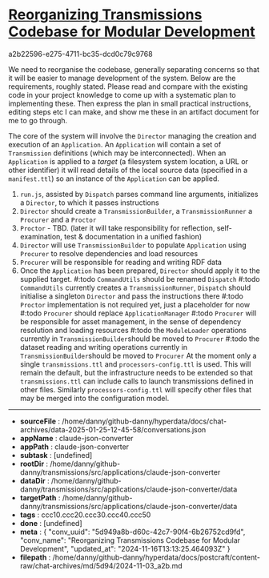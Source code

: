 # [Reorganizing Transmissions Codebase for Modular Development](https://claude.ai/chat/5d949a8b-d60c-42c7-90f4-6b26752cd9fd)

a2b22596-e275-4711-bc35-dcd0c79c9768

We need to reorganise the codebase, generally separating concerns so that it will be easier to manage development of the system. Below are the requirements, roughly stated. Please read and compare with the existing code in your project knowledge to come up with a systematic plan to implementing these. Then express the plan in small practical instructions, editing steps etc I can make, and show me these in an artifact document for me to go through.  

The core of the system will involve the `Director` managing the creation and execution of an `Application`. An `Application` will contain a set of `Transmission` definitions (which may be interconnected). When an `Application` is applied to a *target* (a filesystem system location, a URL or other identifier) it will read details of the local source data (specified in a `manifest.ttl`) so an instance of the `Application` can be applied.
1. `run.js`, assisted by `Dispatch` parses command line arguments, initializes a `Director`, to which it passes instructions
2. `Director` should create a `TransmissionBuilder`, a `TransmissionRunner` a `Procurer` and a `Proctor`
3. `Proctor` - TBD. (later it will take responsibility for reflection, self-examination, test & documentation in a unified fashion)
4. `Director` will use `TransmissionBuilder` to populate `Application` using `Procurer` to resolve dependencies and load resources
5. `Procurer` will be responsible for reading and writing RDF data
6. Once the `Application` has been prepared, `Director` should apply it to the supplied target.
#:todo `CommandUtils` should be renamed `Dispatch`
#:todo `CommandUtils` currently creates a `TransmissionRunner`, `Dispatch` should initialise a singleton `Director` and pass the instructions there
#:todo `Proctor` implementation is not required yet, just a placeholder for now
#:todo `Procurer` should replace `ApplicationManager`
#:todo `Procurer` will be responsible for asset management, in the sense of dependency resolution and loading resources
#:todo the `ModuleLoader` operations currently in `TransmissionBuilder`should be moved to `Procurer`
#:todo the dataset reading and writing operations currently in `TransmissionBuilder`should be moved to `Procurer`
At the moment only a single `transmissions.ttl` and `processors-config.ttl` is used. This will remain the default, but the infrastructure needs to be extended so that `transmissions.ttl` can include calls to launch transmissions defined in other files. Similarly  `processors-config.ttl` will specify other files that may be merged into the configuration model.

---

* **sourceFile** : /home/danny/github-danny/hyperdata/docs/chat-archives/data-2025-01-25-12-45-58/conversations.json
* **appName** : claude-json-converter
* **appPath** : claude-json-converter
* **subtask** : [undefined]
* **rootDir** : /home/danny/github-danny/transmissions/src/applications/claude-json-converter
* **dataDir** : /home/danny/github-danny/transmissions/src/applications/claude-json-converter/data
* **targetPath** : /home/danny/github-danny/transmissions/src/applications/claude-json-converter/data
* **tags** : ccc10.ccc20.ccc30.ccc40.ccc50
* **done** : [undefined]
* **meta** : {
  "conv_uuid": "5d949a8b-d60c-42c7-90f4-6b26752cd9fd",
  "conv_name": "Reorganizing Transmissions Codebase for Modular Development",
  "updated_at": "2024-11-16T13:13:25.464093Z"
}
* **filepath** : /home/danny/github-danny/hyperdata/docs/postcraft/content-raw/chat-archives/md/5d94/2024-11-03_a2b.md